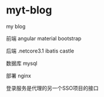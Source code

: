 # myt-blog
 my blog
 
 前端 angular material bootstrap
 
 后端 .netcore3.1 ibatis castle
 
 数据库 mysql
 
 部署 nginx 

 登录服务是代理的另一个SSO项目的接口
